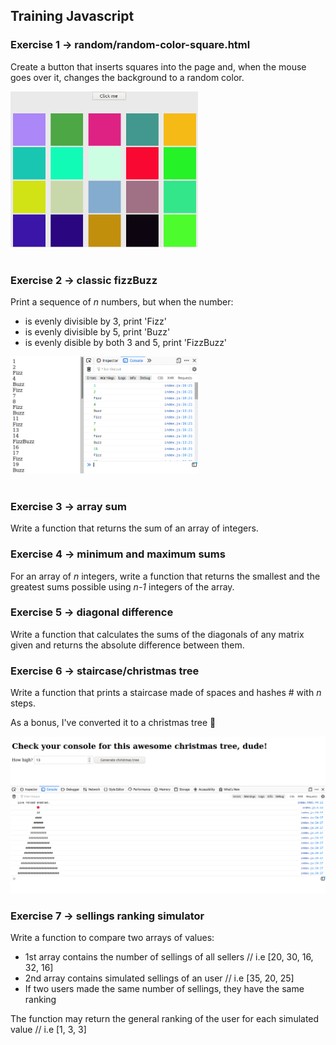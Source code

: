 ## Training Javascript

### **Exercise 1** -> random/random-color-square.html

Create a button that inserts squares into the page and, when the mouse goes over it, changes the background to a random color.

<img src="readme-images/01-random-color.png" width="300">
<br>
<br>

### **Exercise 2** -> classic fizzBuzz

Print a sequence of _n_ numbers, but when the number:

- is evenly divisible by 3, print 'Fizz'
- is evenly divisible by 5, print 'Buzz'
- is evenly disible by both 3 and 5, print 'FizzBuzz'

<img src="readme-images/02-fizzBuzz.png" width="300">
<br>
<br>

### **Exercise 3** -> array sum

Write a function that returns the sum of an array of integers.

### **Exercise 4** -> minimum and maximum sums

For an array of _n_ integers, write a function that returns the smallest and the greatest sums possible using _n-1_ integers of the array.

### **Exercise 5** -> diagonal difference

Write a function that calculates the sums of the diagonals of any matrix given and returns the absolute difference between them.

### **Exercise 6** -> staircase/christmas tree

Write a function that prints a staircase made of spaces and hashes # with _n_ steps.

As a bonus, I've converted it to a christmas tree 🎄

<img src="./readme-images/staircase-christmas.png" alt="Console christmas tree challenge">

### **Exercise 7** -> sellings ranking simulator

Write a function to compare two arrays of values:

- 1st array contains the number of sellings of all sellers // i.e [20, 30, 16, 32, 16]
- 2nd array contains simulated sellings of an user // i.e [35, 20, 25]
- If two users made the same number of sellings, they have the same ranking

The function may return the general ranking of the user for each simulated value // i.e [1, 3, 3]
